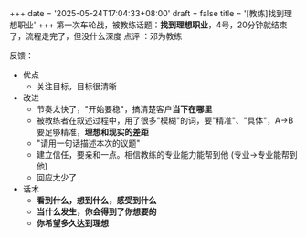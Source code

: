 +++
date = '2025-05-24T17:04:33+08:00'
draft = false
title = '[教练]找到理想职业'
+++
第一次车轮战，被教练话题：**找到理想职业**，4号，20分钟就结束了，流程走完了，但没什么深度
点评 ：邓为教练
<!--more-->

反馈：

- 优点
  - 关注目标，目标很清晰
- 改进
  - 节奏太快了，"开始要稳"，搞清楚客户**当下在哪里**
  - 被教练者在叙述过程中，用了很多"模糊"的词，要"精准"、"具体"，A->B 要足够精准，**理想和现实的差距**
  - "请用一句话描述本次的议题"
  - 建立信任，要亲和一点。相信教练的专业能力能帮到他 (专业->专业能帮到他)
  - 回应太少了
- 话术
  - **看到什么，想到什么，感受到什么**
  - **当什么发生，你会得到了你想要的**
  - **你希望多久达到理想**




